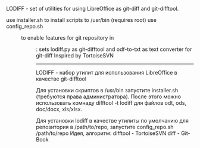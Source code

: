 LODIFF - set of utilities for using LibreOffice as git-diff and git-difftool.

use installer.sh to install scripts to /usr/bin (requires root)
use config_repo.sh <dir> to enable features for git repository in <dir>:
	 sets lodiff.py as git-difftool and odf-to-txt as text converter for git-diff
Inspired by TortoiseSVN
_____________________________________________________________

LODIFF - набор утилит для использования LibreOffice в качестве git-difftool

Для установки скриптов в /usr/bin запустите installer.sh (требуются права администратора).
После этого можно использовать комнаду difftool -t lodiff для файлов odt, ods, doc/docx, xls/xlsx.

Для установки lodiff в качестве утилиты по умолчанию для репозитория в /path/to/repo,
							запустите config_repo.sh /path/to/repo
Идея, алгоритм: difftool	- TortoiseSVN
		diff		- Git-Book

